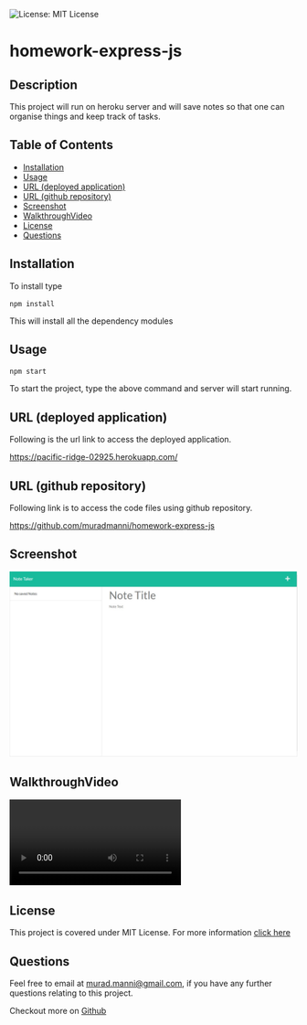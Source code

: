![License: MIT License](https://img.shields.io/badge/LICENSE-MIT%20License-green)
# homework-express-js

## Description
This project will run on heroku server and will save notes so that one can organise things and keep track of tasks.
    
## Table of Contents
- [Installation](#installation)
- [Usage](#usage)
- [URL (deployed application)](#url)
- [URL (github repository)](#urlrepo)
- [Screenshot](#screenshot)
- [WalkthroughVideo](#walkthroughvideo)
- [License](#license)
- [Questions](#questions)

## Installation  

To install type

    npm install

This will install all the dependency modules
      
## Usage      
    npm start

To start the project, type the above command and server will start running.

## URL (deployed application)<a name="url"></a>

Following is the url link to access the deployed application.

https://pacific-ridge-02925.herokuapp.com/

## URL (github repository)<a name="urlrepo"></a>

Following link is to access the code files using github repository.

https://github.com/muradmanni/homework-express-js

## Screenshot

![homepage image](public/assets/images/screenshot.jpg)

## WalkthroughVideo

![walkthrough video](https://github.com/muradmanni/homework-express-js/tree/main/public/assets/mp4/walkthroughvideo.mp4)

## License
This project is covered under MIT License. 
            For more information [click here](https://opensource.org/licenses/MIT)
      
## Questions
Feel free to email at murad.manni@gmail.com, if you have any further questions relating to this project.

Checkout more on [Github](https://github.com/muradmanni)
    